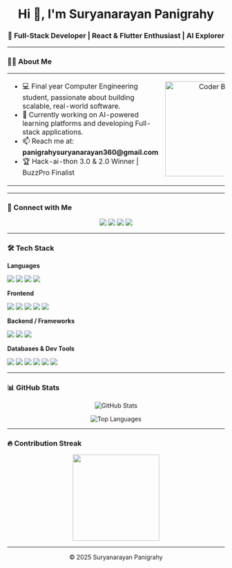 <h1 align="center">Hi 👋, I'm Suryanarayan Panigrahy</h1>
<h3 align="center">🚀 Full-Stack Developer | React & Flutter Enthusiast | AI Explorer</h3>


---

### 🙋‍♂️ About Me

<table border="0">
<tr>
<td valign="middle" width="70%">

<ul>
  <li>💻 Final year Computer Engineering student, passionate about building scalable, real-world software.</li>
  <li>🔭 Currently working on AI-powered learning platforms and developing Full-stack applications.</li>
  <li>📫 Reach me at: <strong>panigrahysuryanarayan360@gmail.com</strong></li>
  <li>🏆 Hack-ai-thon 3.0 & 2.0 Winner | BuzzPro Finalist</li>
</ul>

</td>
<td align="center" width="30%">
  <img src="https://img.freepik.com/premium-photo/cute-boy-hacker-operating-laptop-cartoon-design_609719-58.jpg?w=740"
       alt="Coder Boy" width="220" />
</td>
</tr>
</table>

---

### 🔗 Connect with Me

<p align="center">
  <a href="mailto:panigrahysuryanarayan360@gmail.com"><img src="https://img.shields.io/badge/Email-D14836?style=for-the-badge&logo=gmail&logoColor=white" /></a>
  <a href="https://www.linkedin.com/in/suryanarayan-panigrahi-9b8807226"><img src="https://img.shields.io/badge/LinkedIn-0A66C2?style=for-the-badge&logo=linkedin&logoColor=white" /></a>
  <a href="https://www.instagram.com/suryanarayan_5294"><img src="https://img.shields.io/badge/Instagram-E4405F?style=for-the-badge&logo=instagram&logoColor=white" /></a>
<!--   <a href="https://twitter.com/your_handle"><img src="https://img.shields.io/badge/Twitter-1DA1F2?style=for-the-badge&logo=twitter&logoColor=white" /></a> -->
<!--   <a href="https://www.facebook.com/your_facebook"><img src="https://img.shields.io/badge/Facebook-1877F2?style=for-the-badge&logo=facebook&logoColor=white" /></a> -->
  <a href="https://github.com/Surya17847"><img src="https://img.shields.io/badge/GitHub-181717?style=for-the-badge&logo=github&logoColor=white" /></a>
</p>

---

### 🛠 Tech Stack

**Languages**
<p>
   <a href="https://dev.java/"><img src="https://img.shields.io/badge/Java-007396?style=flat&logo=java&logoColor=white" /></a>
   <a href="https://www.python.org/doc/"><img src="https://img.shields.io/badge/Python-3776AB?style=flat&logo=python&logoColor=white" /></a>
   <a href="https://developer.mozilla.org/en-US/docs/Web/JavaScript"><img src="https://img.shields.io/badge/JavaScript-F7DF1E?style=flat&logo=javascript&logoColor=black" /></a>
   <a href="https://en.cppreference.com/w/c"><img src="https://img.shields.io/badge/C-00599C?style=flat&logo=c&logoColor=white" /></a>

</p>

**Frontend**
<p>
  <a href="https://reactjs.org/docs/getting-started.html"><img src="https://img.shields.io/badge/React-61DAFB?style=flat&logo=react&logoColor=black" /></a>
  <a href="https://angular.dev/"><img src="https://img.shields.io/badge/Angular-DD0031?style=flat&logo=angular&logoColor=white" /></a>
  <a href="https://tailwindcss.com/docs"><img src="https://img.shields.io/badge/Tailwind_CSS-38B2AC?style=flat&logo=tailwind-css&logoColor=white" /></a>
  <a href="https://developer.mozilla.org/en-US/docs/Web/HTML"><img src="https://img.shields.io/badge/HTML5-E34F26?style=flat&logo=html5&logoColor=white" /></a>
  <a href="https://developer.mozilla.org/en-US/docs/Web/CSS"><img src="https://img.shields.io/badge/CSS3-1572B6?style=flat&logo=css3&logoColor=white" /></a>
</p>

**Backend / Frameworks**
<p>
  <a href="https://docs.djangoproject.com/"><img src="https://img.shields.io/badge/Django-092E20?style=flat&logo=django&logoColor=white" /></a>
  <a href="https://flask.palletsprojects.com/"><img src="https://img.shields.io/badge/Flask-000000?style=flat&logo=flask&logoColor=white" /></a>
  <a href="https://docs.flutter.dev/"><img src="https://img.shields.io/badge/Flutter-02569B?style=flat&logo=flutter&logoColor=white" /></a>

</p>

**Databases & Dev Tools**
<p>
  <a href="https://www.mongodb.com/docs/"><img src="https://img.shields.io/badge/MongoDB-47A248?style=flat&logo=mongodb&logoColor=white" /></a>
  <a href="https://firebase.google.com/docs"><img src="https://img.shields.io/badge/Firebase-FFCA28?style=flat&logo=firebase&logoColor=black" /></a>
  <a href="https://dev.mysql.com/doc/"><img src="https://img.shields.io/badge/SQL-4479A1?style=flat&logo=mysql&logoColor=white" /></a>
  <a href="https://git-scm.com/doc"><img src="https://img.shields.io/badge/Git-F05032?style=flat&logo=git&logoColor=white" /></a>
  <a href="https://learning.postman.com/docs/"><img src="https://img.shields.io/badge/Postman-FF6C37?style=flat&logo=postman&logoColor=white" /></a>
  <a href="https://docs.docker.com/"><img src="https://img.shields.io/badge/Docker-2496ED?style=flat&logo=docker&logoColor=white" /></a>

</p>

---

### 📊 GitHub Stats

<p align="center">
  <img src="https://github-readme-stats.vercel.app/api?username=Surya17847&show_icons=true&theme=radical" alt="GitHub Stats" />
</p>

<p align="center">
  <img src="https://github-readme-stats.vercel.app/api/top-langs/?username=Surya17847&layout=compact&theme=radical" alt="Top Languages" />
</p>

---

### 🔥 Contribution Streak

<p align="center">
  <img src="https://github-readme-streak-stats.herokuapp.com?user=Surya17847&theme=radical&hide_border=false&date_format=M%20j%5B%2C%20Y%5D" height="200" />
</p>

---

<p align="center">
  © 2025 Suryanarayan Panigrahy
</p>
